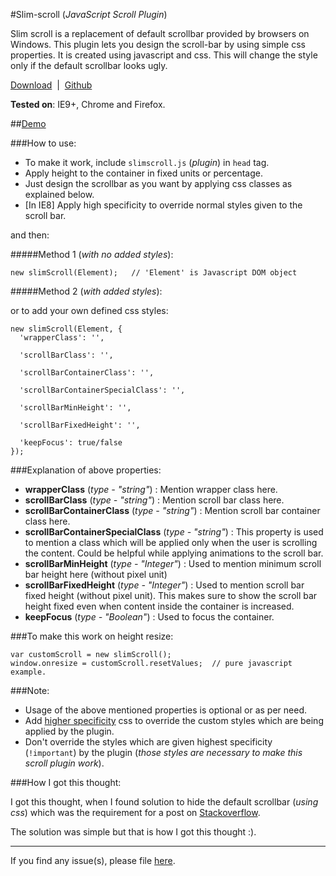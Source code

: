 #Slim-scroll (_JavaScript Scroll Plugin_)


Slim scroll is a replacement of default scrollbar provided by browsers on Windows. This plugin lets you design the scroll-bar by using simple css properties. It is created using javascript and css. This will change the style only if the default scrollbar looks ugly.

[Download](https://github.com/venkateshwar/slim-scroll/releases/latest)&nbsp;&nbsp;| &nbsp;[Github](https://github.com/venkateshwar/slim-scroll/)

**Tested on**: IE9+, Chrome and Firefox.

##[Demo](https://rawgit.com/venkateshwar/slim-scroll/master/test/index.html)

###How to use:
- To make it work, include `slimscroll.js` (_plugin_) in `head` tag.
- Apply height to the container in fixed units or percentage.
- Just design the scrollbar as you want by applying css classes as explained below.
- [In IE8] Apply high specificity to override normal styles given to the scroll bar.

and then:

#####Method 1 (_with no added styles_):

    new slimScroll(Element);   // 'Element' is Javascript DOM object

#####Method 2 (_with added styles_):

or to add your own defined css styles:

    new slimScroll(Element, {
      'wrapperClass': '',

      'scrollBarClass': '',

      'scrollBarContainerClass': '',  

      'scrollBarContainerSpecialClass': '',

      'scrollBarMinHeight': '',

      'scrollBarFixedHeight': '',

      'keepFocus': true/false
    });

###Explanation of above properties:

- **wrapperClass** (*type - "string"*) : Mention wrapper class here.
- **scrollBarClass** (*type - "string"*) : Mention scroll bar class here.
- **scrollBarContainerClass** (*type - "string"*) : Mention scroll bar container class here.
- **scrollBarContainerSpecialClass** (*type - "string"*) : This property is used to mention a class which will be applied only when the user is scrolling the content. Could be helpful while applying animations to the scroll bar.
- **scrollBarMinHeight** (*type - "Integer"*) : Used to mention minimum scroll bar height here (without pixel unit)
- **scrollBarFixedHeight** (*type - "Integer"*) : Used to mention scroll bar fixed height (without pixel unit). This makes sure to show the scroll bar height fixed even when content inside the container is increased.
- **keepFocus** (*type - "Boolean"*) : Used to focus the container.

###To make this work on height resize:

    var customScroll = new slimScroll();
    window.onresize = customScroll.resetValues;  // pure javascript example.

###Note:

- Usage of the above mentioned properties is optional or as per need.
- Add [higher specificity](https://developer.mozilla.org/en-US/docs/Web/CSS/Specificity) css to override the custom styles which are being applied by the plugin.
- Don't override the styles which are given highest specificity (`!important`) by the plugin (_those styles are necessary to make this scroll plugin work_).


###How I got this thought:

I got this thought, when I found solution to hide the default scrollbar (_using css_) which was the requirement for a post on [Stackoverflow](http://stackoverflow.com/a/16671476/1577396).

The solution was simple but that is how I got this thought :).

---------------------------------

If you find any issue(s), please file [here](https://github.com/venkateshwar/slim-scroll/issues).
